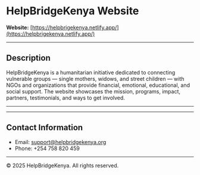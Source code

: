 # HelpBridgeKenya Website

**Website:** [https://helpbrigekenya.netlify.app/](https://helpbrigekenya.netlify.app/)

---

## Description

HelpBridgeKenya is a humanitarian initiative dedicated to connecting vulnerable groups — single mothers, widows, and street children — with NGOs and organizations that provide financial, emotional, educational, and social support. The website showcases the mission, programs, impact, partners, testimonials, and ways to get involved.

---


---

## Contact Information

- Email: support@helpbridgekenya.org  
- Phone: +254 758 820 459

---

© 2025 HelpBridgeKenya. All rights reserved.
